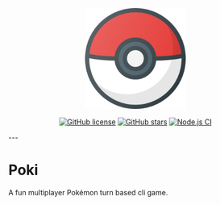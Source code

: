<p align="center">
<img src="./pokeball.svg" width="200" />
</p>

<p align="center">
<a href="https://github.com/Souvikns/Poki"><img alt="GitHub license" src="https://img.shields.io/github/license/Souvikns/Poki"></a>
<a href="https://github.com/Souvikns/Poki/stargazers"><img alt="GitHub stars" src="https://img.shields.io/github/stars/Souvikns/Poki"></a>
<a href="https://github.com/Souvikns/Poki/actions/workflows/node.js.yml"><img src="https://github.com/Souvikns/Poki/actions/workflows/node.js.yml/badge.svg" alt="Node.js CI" /></a>

</p>
---


# Poki
A fun multiplayer Pokémon turn based cli game.